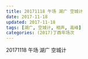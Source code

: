 ```yaml
---
title: 20171118 午场 湖广 空城计
date: 2017-11-18
updated: 2017-11-18
tags: [湖广, 空城计, 相声, 高峰] 
categories: (2017)丁酉年场次 
---
```

20171118 午场 湖广 空城计
